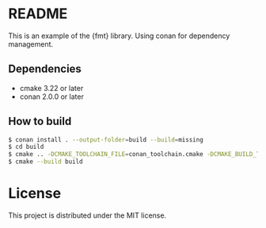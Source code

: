 # README

This is an example of the {fmt} library. 
Using conan for dependency management.

## Dependencies

* cmake 3.22 or later
* conan 2.0.0 or later

## How to build

```bash
$ conan install . --output-folder=build --build=missing
$ cd build
$ cmake .. -DCMAKE_TOOLCHAIN_FILE=conan_toolchain.cmake -DCMAKE_BUILD_TYPE=Release
$ cmake --build build
```

# License

This project is distributed under the MIT license.
